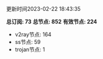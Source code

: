 更新时间2023-02-22 18:43:35

**总订阅: 73**
**总节点: 852**
**有效节点: 224**
- v2ray节点: 164
- ss节点: 59
- trojan节点: 1
